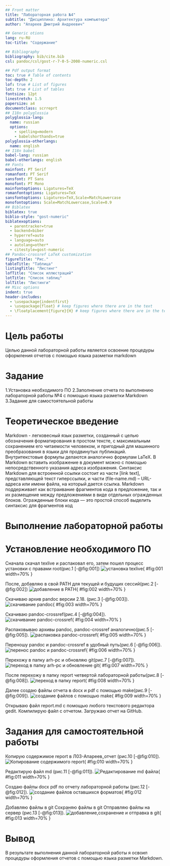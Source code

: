 ```yaml
---
## Front matter
title: "Лабораторная работа №4"
subtitle: "Дисциплина: Архитектура компьютера"
author: "Апареев Дмитрий Андреевич"

## Generic otions
lang: ru-RU
toc-title: "Содержание"

## Bibliography
bibliography: bib/cite.bib
csl: pandoc/csl/gost-r-7-0-5-2008-numeric.csl

## Pdf output format
toc: true # Table of contents
toc-depth: 2
lof: true # List of figures
lot: true # List of tables
fontsize: 12pt
linestretch: 1.5
papersize: a4
documentclass: scrreprt
## I18n polyglossia
polyglossia-lang:
  name: russian
  options:
	- spelling=modern
	- babelshorthands=true
polyglossia-otherlangs:
  name: english
## I18n babel
babel-lang: russian
babel-otherlangs: english
## Fonts
mainfont: PT Serif
romanfont: PT Serif
sansfont: PT Sans
monofont: PT Mono
mainfontoptions: Ligatures=TeX
romanfontoptions: Ligatures=TeX
sansfontoptions: Ligatures=TeX,Scale=MatchLowercase
monofontoptions: Scale=MatchLowercase,Scale=0.9
## Biblatex
biblatex: true
biblio-style: "gost-numeric"
biblatexoptions:
  - parentracker=true
  - backend=biber
  - hyperref=auto
  - language=auto
  - autolang=other*
  - citestyle=gost-numeric
## Pandoc-crossref LaTeX customization
figureTitle: "Рис."
tableTitle: "Таблица"
listingTitle: "Листинг"
lofTitle: "Список иллюстраций"
lotTitle: "Список таблиц"
lolTitle: "Листинги"
## Misc options
indent: true
header-includes:
  - \usepackage{indentfirst}
  - \usepackage{float} # keep figures where there are in the text
  - \floatplacement{figure}{H} # keep figures where there are in the text
---
```


# Цель работы

Целью данной лабораторной работы является освоение процедуры оформления отчетов с помощью языка разметки markdown

# Задание

1.Установка необходимого ПО
2.Заполнение отчета по выполнению лабораторной работы №4 с помощью языка разметки Markdown
3.Задание для самостоятельной работы

# Теоретическое введение

Markdown - легковесный язык разметки, созданный с целью обозначения форматирования в простом тексте, с максимальным сохранением его читаемости человеком, и пригодный для машинного преобразования в языки для продвинутых публикаций. Внутритекстовые формулы делаются аналогично формулам LaTeX. В Markdown вставить изображение в документ можно с помощью непосредственного указания адреса изображения. Синтаксис Markdown для встроенной ссылки состоит из части [link text], представляющей текст гиперссылки, и части (file-name.md) – URL-адреса или имени файла, на который дается ссылка. Markdown поддерживает как встраивание фрагментов кода в предложение, так и их размещение между предложениями в виде отдельных огражденных блоков. Огражденные блоки кода — это простой способ выделить синтаксис для фрагментов код

# Выполнение лабораторной работы

# Установление необходимого ПО

 Сначала скачал texlive и распаковал его, затем пошел процесс установки с правами root(рис.1 [-@fig:001])
![установка texlive](image/1.png){ #fig:001 width=70% }

После, добавляю в свой PATH для текущей и будущих сессий(рис.2 [-@fig:002])
![добавление в PATH](image/2.png){ #fig:002 width=70% }

Скачиваю архив pandoc версии 2.18. (рис.3 [-@fig:003]).
![скачивание pandoc](image/3.png){ #fig:003 width=70% }

Скачиваю pandoc-crossref(рис.4 [-@fig:004]).
![скачивание pandoc-crossref](image/4.png){ #fig:004 width=70% }

Распаковываю архивы pandoc, pandoc-crossref аналогично(рис.5 [-@fig:005]).
![распаковка pandoc-crossref](image/5.png){ #fig:005 width=70% }

Переношу pandoc и pandoc-crossref в удобный путь(рис.6 [-@fig:006]).
![перенос pandoc и pandoc-crossref](image/6.png){ #fig:006 width=70% }

Перехожу в папку arh-pc и обновляю git(рис.7 [-@fig:007]).
![переход в папку arh-pc и обновление git](image/7.png){ #fig:007 width=70% }

После перехожу в папку report четвертой лабораторной работы(рис.8 [-@fig:008]).
![переход в папку report ](image/8.png){ #fig:008 width=70% } 

Далее создаю файлы отчета в docx и pdf с помощью make(рис.9 [-@fig:009]).
![создание файлов с помощью make ](image/9.png){ #fig:009 width=70% } 

Открываю файл report.md с помощью любого текстового редактора gedit. Компилирую файл с отчетом. Загружаю отчет на GitHub.

# Задания для самостоятельной работы

Копирую содержимое report в Л03-Апареев_отчет (рис.10 [-@fig:010]).
![Копирование содержимого report](image/10.png){ #fig:010 width=70% } 

Редактирую файл md (рис.11 [-@fig:011]).
![Редактирование md файла ](image/11.png){ #fig:011 width=70% } 

Создаю файлы docx pdf по отчету лабораторной работы (рис.12 [-@fig:012]).
![создание файлов оставшихся форматов](image/12.png){ #fig:012 width=70% } 

Добавляю файлы в git 
Сохраняю файлы в git 
Отправляю файлы на сервер (рис.13 [-@fig:013]).
![добавление,сохранение и отправка в git](image/13.png){ #fig:013 width=70% } 

# Вывод

В результате выполнения данной лабораторной работы я освоил процедуры оформления отчетов с помощью языка разметки Markdown.

